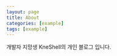 ```yaml
---
layout: page
title: About
categories: [example]
tags: [example]
---
```


<p class="message">
  개발자 지망생 KneShell의 개인 블로그 입니다.
</p>